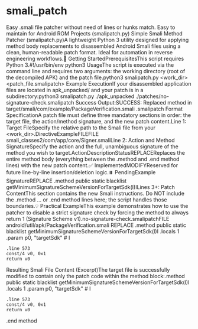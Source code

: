 # smali_patch
Easy .smali file patcher without need of lines or hunks match. Easy to maintain for Android ROM Projects
 (smalipatch.py)
Simple Smali Method Patcher (smalipatch.py)A lightweight Python 3 utility designed for applying method body replacements to disassembled Android Smali files using a clean, human-readable patch format. Ideal for automation in reverse engineering workflows.🚀 Getting StartedPrerequisitesThis script requires Python 3.#!/usr/bin/env python3
UsageThe script is executed via the command line and requires two arguments: the working directory (root of the decompiled APK) and the patch file.python3 smalipatch.py <work_dir> <patch_file.smalipatch>
Example ExecutionIf your disassembled application files are located in apk_unpacked/ and your patch is in a subdirectory:python3 smalipatch.py ./apk_unpacked ./patches/no-signature-check.smalipatch
Success Output:SUCCESS: Replaced method in target/smali/com/example/PackageVerification.smali
 .smalipatch Format SpecificationA patch file must define three mandatory sections in order: the target file, the action/method signature, and the new patch content.Line 1: Target FileSpecify the relative path to the Smali file from your <work_dir>.DirectiveExampleFILEFILE smali_classes2/com/app/core/Signer.smaliLine 2: Action and Method SignatureSpecify the action and the full, unambiguous signature of the method you wish to target.ActionDescriptionStatusREPLACEReplaces the entire method body (everything between the .method and .end method lines) with the new patch content.✅ ImplementedMODIFYReserved for future line-by-line insertion/deletion logic.⏸️ PendingExample SignatureREPLACE .method public static blacklist getMinimumSignatureSchemeVersionForTargetSdk(I)ILines 3+: Patch ContentThis section contains the new Smali instructions. Do NOT include the .method ... or .end method lines here; the script handles those boundaries.💡 Practical ExampleThis example demonstrates how to use the patcher to disable a strict signature check by forcing the method to always return 1 (Signature Scheme v1).no-signature-check.smalipatchFILE android/util/apk/PackageVerification.smali
REPLACE .method public static blacklist getMinimumSignatureSchemeVersionForTargetSdk(I)I
    .locals 1
    .param p0, "targetSdk"    # I

    .line 573
    const/4 v0, 0x1
    return v0
 Resulting Smali File Content (Excerpt)The target file is successfully modified to contain only the patch code within the method block:.method public static blacklist getMinimumSignatureSchemeVersionForTargetSdk(I)I
    .locals 1
    .param p0, "targetSdk"    # I

    .line 573
    const/4 v0, 0x1
    return v0
.end method
